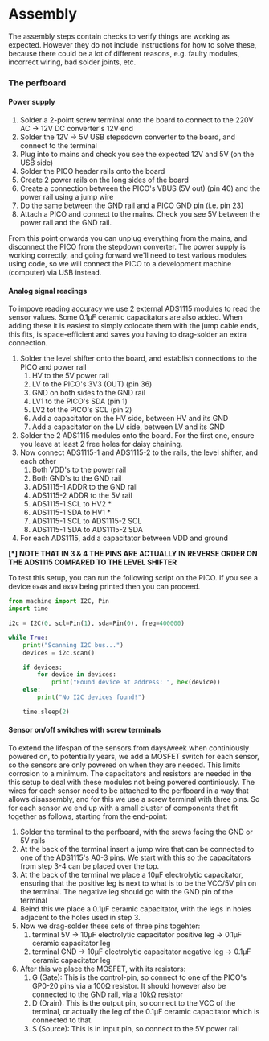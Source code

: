 # Assembly

The assembly steps contain checks to verify things are working as expected. However they do not include instructions for how to solve these, because there could be a lot of different reasons, e.g. faulty modules, incorrect wiring, bad solder joints, etc.

### The perfboard

#### Power supply

1. Solder a 2-point screw terminal onto the board to connect to the 220V AC -> 12V DC converter's 12V end
2. Solder the 12V -> 5V USB stepsdown converter to the board, and connect to the terminal
3. Plug into to mains and check you see the expected 12V and 5V (on the USB side)
4. Solder the PICO header rails onto the board
5. Create 2 power rails on the long sides of the board
6. Create a connection between the PICO's VBUS (5V out) (pin 40) and the power rail using a jump wire
7. Do the same between the GND rail and a PICO GND pin (i.e. pin 23)
8. Attach a PICO and connect to the mains. Check you see 5V between the power rail and the GND rail.

From this point onwards you can unplug everything from the mains, and disconnect the PICO from the stepdown converter. The power supply is working correctly, and going forward we'll need to test various modules using code, so we will connect the PICO to a development machine (computer) via USB instead.

#### Analog signal readings

To impove reading accuracy we use 2 external ADS1115 modules to read the sensor values. Some 0.1μF ceramic capacitators are also added. When adding these it is easiest to simply colocate them with the jump cable ends, this fits, is space-efficient and saves you having to drag-solder an extra connection.

1. Solder the level shifter onto the board, and establish connections to the PICO and power rail
    1. HV to the 5V power rail
    2. LV to the PICO's 3V3 (OUT) (pin 36)
    3. GND on both sides to the GND rail
    4. LV1 to the PICO's SDA (pin 1)
    5. LV2 tot the PICO's SCL (pin 2)
    6. Add a capacitator on the HV side, between HV and its GND
    7. Add a capacitator on the LV side, between LV and its GND
2. Solder the 2 ADS1115 modules onto the board. For the first one, ensure you leave at least 2 free holes for daisy chaining.
3. Now connect ADS1115-1 and ADS1115-2 to the rails, the level shifter, and each other
    1. Both VDD's to the power rail
    2. Both GND's to the GND rail
    3. ADS1115-1 ADDR to the GND rail
    4. ADS1115-2 ADDR to the 5V rail
    3. ADS1115-1 SCL to HV2 *
    4. ADS1115-1 SDA to HV1 *
    5. ADS1115-1 SCL to ADS1115-2 SCL
    5. ADS1115-1 SDA to ADS1115-2 SDA
4. For each ADS1115, add a capacitator between VDD and ground

**[*] NOTE THAT IN 3 & 4 THE PINS ARE ACTUALLY IN REVERSE ORDER ON THE ADS1115 COMPARED TO THE LEVEL SHIFTER**

To test this setup, you can run the following script on the PICO. If you see a device `0x48` and `0x49` being printed then you can proceed.

```python
from machine import I2C, Pin
import time

i2c = I2C(0, scl=Pin(1), sda=Pin(0), freq=400000)

while True:
    print("Scanning I2C bus...")
    devices = i2c.scan()

    if devices:
        for device in devices:
            print("Found device at address: ", hex(device))
    else:
        print("No I2C devices found!")

    time.sleep(2)
```

#### Sensor on/off switches with screw terminals

To extend the lifespan of the sensors from days/week when continiously powered on, to potentially years, we add a MOSFET switch for each sensor, so the sensors are only powered on when they are needed. This limits corrosion to a minimum. The capacitators and resistors are needed in the this setup to deal with these modules not being powered continiously. The wires for each sensor need to be attached to the perfboard in a way that allows disassembly, and for this we use a screw terminal with three pins. So for each sensor we end up with a small cluster of components that fit together as follows, starting from the end-point:
1. Solder the terminal to the perfboard, with the srews facing the GND or 5V rails
2. At the back of the terminal insert a jump wire that can be connected to one of the ADS1115's A0-3 pins. We start with this so the capacitators from step 3-4 can be placed over the top.
3. At the back of the terminal we place a 10μF electrolytic capacitator, ensuring that the positive leg is next to what is to be the VCC/5V pin on the terminal. The negative leg should go with the GND pin of the terminal
4. Beind this we place a 0.1μF ceramic capacitator, with the legs in holes adjacent to the holes used in step 3.
5. Now we drag-solder these sets of three pins togehter:
     1. terminal 5V -> 10μF electrolytic capacitator positive leg -> 0.1μF ceramic capacitator leg
     2. terminal GND -> 10μF electrolytic capacitator negative leg -> 0.1μF ceramic capacitator leg
6. After this we place the MOSFET, with its resistors:
    1. G (Gate): This is the control-pin, so connect to one of the PICO's GP0-20 pins via a 100Ω resistor. It should however also be connected to the GND rail, via a 10kΩ resistor
    2. D (Drain): This is the output pin, so connect to the VCC of the terminal, or actually the leg of the 0.1μF ceramic capacitator which is connected to that.
    3. S (Source): This is in input pin, so connect to the 5V power rail
